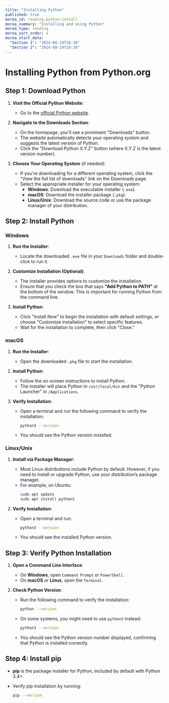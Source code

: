 ```yaml
---
title: "Installing Python"
published: true
morea_id: reading-python-install
morea_summary: "Installing and using Python"
morea_type: reading
morea_sort_order: 4
morea_start_date: 
  "Section 1": "2024-08-28T10:30"
  "Section 2": "2024-08-29T10:30"
---
```

# Installing Python from Python.org

## Step 1: Download Python

1. **Visit the Official Python Website**:
   - Go to the [official Python website](https://www.python.org/).

2. **Navigate to the Downloads Section**:
   - On the homepage, you'll see a prominent "Downloads" button.
   - The website automatically detects your operating system and suggests the latest version of Python. 
   - Click the "Download Python X.Y.Z" button (where X.Y.Z is the latest version number).

3. **Choose Your Operating System** (if needed):
   - If you're downloading for a different operating system, click the "View the full list of downloads" link on the Downloads page.
   - Select the appropriate installer for your operating system:
     - **Windows**: Download the executable installer (`.exe`).
     - **macOS**: Download the installer package (`.pkg`).
     - **Linux/Unix**: Download the source code or use the package manager of your distribution.

## Step 2: Install Python

### Windows

1. **Run the Installer**:
   - Locate the downloaded `.exe` file in your `Downloads` folder and double-click to run it.

2. **Customize Installation (Optional)**:
   - The installer provides options to customize the installation.
   - Ensure that you check the box that says **"Add Python to PATH"** at the bottom of the window. This is important for running Python from the command line.

3. **Install Python**:
   - Click "Install Now" to begin the installation with default settings, or choose "Customize installation" to select specific features.
   - Wait for the installation to complete, then click "Close."

### macOS

1. **Run the Installer**:
   - Open the downloaded `.pkg` file to start the installation.

2. **Install Python**:
   - Follow the on-screen instructions to install Python.
   - The installer will place Python in `/usr/local/bin` and the "Python Launcher" in `/Applications`.

3. **Verify Installation**:
   - Open a terminal and run the following command to verify the installation:
     ```bash
     python3 --version
     ```
   - You should see the Python version installed.

### Linux/Unix

1. **Install via Package Manager**:
   - Most Linux distributions include Python by default. However, if you need to install or upgrade Python, use your distribution’s package manager.
   - For example, on Ubuntu:
     ```bash
     sudo apt update
     sudo apt install python3
     ```

2. **Verify Installation**:
   - Open a terminal and run:
     ```bash
     python3 --version
     ```
   - You should see the installed Python version.

## Step 3: Verify Python Installation

1. **Open a Command Line Interface**:
   - On **Windows**, open `Command Prompt` or `PowerShell`.
   - On **macOS** or **Linux**, open the `Terminal`.

2. **Check Python Version**:
   - Run the following command to verify the installation:
     ```bash
     python --version
     ```
   - On some systems, you might need to use `python3` instead:
     ```bash
     python3 --version
     ```

   - You should see the Python version number displayed, confirming that Python is installed correctly.

## Step 4: Install pip

- **pip** is the package installer for Python, included by default with Python 3.4+.
- Verify pip installation by running:
  
  ```bash
  pip --version
  ```